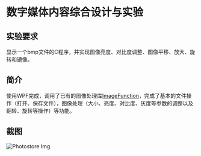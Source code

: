 # 数字媒体内容综合设计与实验

## 实验要求

显示一个bmp文件的C程序，并实现图像亮度、对比度调整、图像平移、放大、旋转和镜像。

## 简介

使用WPF完成，调用了已有的图像处理库[ImageFunction](https://www.codeproject.com/Articles/237226/Image-Processing-is-done-using-WPF)，完成了基本的文件操作（打开、保存文件），图像处理（大小、亮度、对比度、灰度等参数的调整以及翻转、旋转等操作）等功能。

## 截图

![Photostore Img](http://7xr64j.com1.z0.glb.clouddn.com/temp/Photostore_preview.png)

